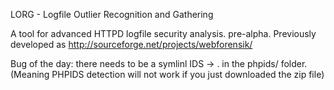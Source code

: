 LORG - Logfile Outlier Recognition and Gathering

A tool for advanced HTTPD logfile security analysis. pre-alpha.
Previously developed as http://sourceforge.net/projects/webforensik/

Bug of the day: there needs to be a symlinl IDS -> . in the phpids/ folder.
(Meaning PHPIDS detection will not work if you just downloaded the zip file)
